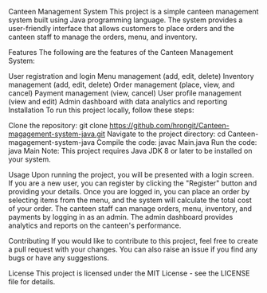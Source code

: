 Canteen Management System
This project is a simple canteen management system built using Java programming language. The system provides a user-friendly interface that allows customers to place orders and the canteen staff to manage the orders, menu, and inventory.

Features
The following are the features of the Canteen Management System:

User registration and login
Menu management (add, edit, delete)
Inventory management (add, edit, delete)
Order management (place, view, and cancel)
Payment management (view, cancel)
User profile management (view and edit)
Admin dashboard with data analytics and reporting
Installation
To run this project locally, follow these steps:

Clone the repository: git clone https://github.com/hrongit/Canteen-magagement-system-java.git
Navigate to the project directory: cd Canteen-magagement-system-java
Compile the code: javac Main.java
Run the code: java Main
Note: This project requires Java JDK 8 or later to be installed on your system.

Usage
Upon running the project, you will be presented with a login screen. If you are a new user, you can register by clicking the "Register" button and providing your details. Once you are logged in, you can place an order by selecting items from the menu, and the system will calculate the total cost of your order. The canteen staff can manage orders, menu, inventory, and payments by logging in as an admin. The admin dashboard provides analytics and reports on the canteen's performance.

Contributing
If you would like to contribute to this project, feel free to create a pull request with your changes. You can also raise an issue if you find any bugs or have any suggestions.

License
This project is licensed under the MIT License - see the LICENSE file for details.
